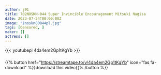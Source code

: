 ```yaml
---
author: j91
title: 702NOSKN-044 Super Invincible Encouragement Mitsuki Nagisa
date: 2023-07-24T00:00:00Z
image: "1noskn00044pl.jpg"
tags: [Censored, ]
maker: []
actress: []
---
```



{{< youtubepl 4da4em2Gp1tKgYb >}}
###

{{% button href="https://streamtape.to/v/4da4em2Gp1tKgYb" icon="fas fa-download" %}}download this video{{% /button %}}
